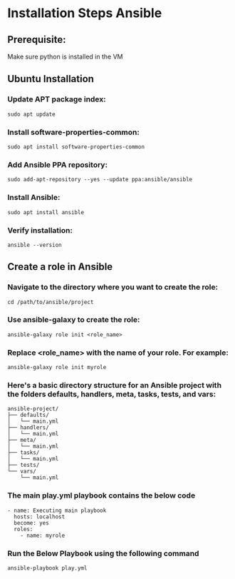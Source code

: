 # Installation Steps Ansible

## Prerequisite:
Make sure python is installed in the VM 

## Ubuntu Installation

### Update APT package index:

    sudo apt update

### Install software-properties-common:

    sudo apt install software-properties-common

### Add Ansible PPA repository:

    sudo add-apt-repository --yes --update ppa:ansible/ansible

### Install Ansible:

    sudo apt install ansible

### Verify installation:

    ansible --version

## Create a role in Ansible 

### Navigate to the directory where you want to create the role:

    cd /path/to/ansible/project

### Use ansible-galaxy to create the role:

    ansible-galaxy role init <role_name>

### Replace <role_name> with the name of your role. For example:

    ansible-galaxy role init myrole

### Here's a basic directory structure for an Ansible project with the folders defaults, handlers, meta, tasks, tests, and vars:

    ansible-project/
    ├── defaults/
    │   └── main.yml
    ├── handlers/
    │   └── main.yml
    ├── meta/
    │   └── main.yml
    ├── tasks/
    │   └── main.yml
    ├── tests/
    └── vars/
        └── main.yml

### The main play.yml playbook contains the below code
    - name: Executing main playbook
      hosts: localhost
      become: yes
      roles:
        - name: myrole

### Run the Below Playbook using the following command
    ansible-playbook play.yml
